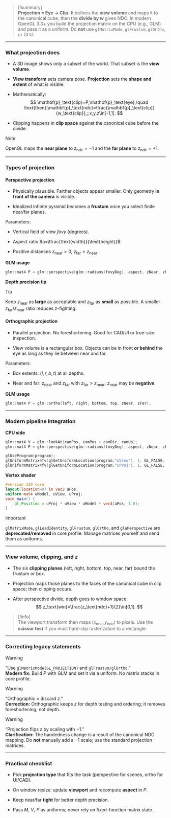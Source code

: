 > [!summary]  
> **Projection = Eye → Clip.** It defines the **view volume** and maps it to the canonical cube, then the **divide by $w$** gives NDC. In modern OpenGL 3.3+ you build the projection matrix on the CPU (e.g., GLM) and pass it as a uniform. Do **not** use `glMatrixMode`, `glFrustum`, `glOrtho`, or GLU.

---

### What projection does

- A 3D image shows only a subset of the world. That subset is the **view volume**.
    
- **View transform** sets camera pose. **Projection** sets the **shape and extent** of what is visible.
    
- Mathematically:  
    $$  
    \mathbf{p}_\text{clip}=P,\mathbf{p}_\text{eye},\quad  
    \text{then};\mathbf{p}_\text{ndc}=\frac{\mathbf{p}_\text{clip}}{w_\text{clip}},;;x,y,z\in[-1,1].  
    $$
    
- Clipping happens in **clip space** against the canonical cube before the divide.
    

> [!note]  
> OpenGL maps the **near plane** to $z_\text{ndc}=-1$ and the **far plane** to $z_\text{ndc}=+1$.

---

### Types of projection

#### Perspective projection

- Physically plausible. Farther objects appear smaller. Only geometry **in front of the camera** is visible.
    
- Idealized infinite pyramid becomes a **frustum** once you select finite near/far planes.
    

Parameters:

- Vertical field of view $fovy$ (degrees).
    
- Aspect ratio $a=\tfrac{\text{width}}{\text{height}}$.
    
- Positive distances $z_\text{near}>0$, $z_\text{far}>z_\text{near}$.
    

**GLM usage**

```cpp
glm::mat4 P = glm::perspective(glm::radians(fovyDeg), aspect, zNear, zFar);
```

**Depth precision tip**

> [!tip]  
> Keep $z_\text{near}$ as **large** as acceptable and $z_\text{far}$ as **small** as possible. A smaller $z_\text{far}/z_\text{near}$ ratio reduces z-fighting.

#### Orthographic projection

- Parallel projection. No foreshortening. Good for CAD/UI or true-size inspection.
    
- View volume is a rectangular box. Objects can be in front **or behind** the eye as long as they lie between near and far.
    

Parameters:

- Box extents: $(l,r,b,t)$ at all depths.
    
- Near and far: $z_\text{near}$ and $z_\text{far}$ with $z_\text{far}>z_\text{near}$; $z_\text{near}$ may be **negative**.
    

**GLM usage**

```cpp
glm::mat4 P = glm::ortho(left, right, bottom, top, zNear, zFar);
```

---

### Modern pipeline integration

**CPU side**

```cpp
glm::mat4 V = glm::lookAt(camPos, camPos + camDir, camUp);
glm::mat4 P = glm::perspective(glm::radians(fovyDeg), aspect, zNear, zFar);

glUseProgram(program);
glUniformMatrix4fv(glGetUniformLocation(program,"uView"), 1, GL_FALSE, glm::value_ptr(V));
glUniformMatrix4fv(glGetUniformLocation(program,"uProj"), 1, GL_FALSE, glm::value_ptr(P));
```

**Vertex shader**

```glsl
#version 330 core
layout(location=0) in vec3 aPos;
uniform mat4 uModel, uView, uProj;
void main() {
    gl_Position = uProj * uView * uModel * vec4(aPos, 1.0);
}
```

> [!important]  
> `glMatrixMode`, `glLoadIdentity`, `glFrustum`, `glOrtho`, and `gluPerspective` are **deprecated/removed** in core profile. Manage matrices yourself and send them as uniforms.

---

### View volume, clipping, and $z$

- The six **clipping planes** (left, right, bottom, top, near, far) bound the frustum or box.
    
- Projection maps those planes to the faces of the canonical cube in clip space; then clipping occurs.
    
- After perspective divide, depth goes to window space:  
    $$  
    z_\text{win}=\frac{z_\text{ndc}+1}{2}\in[0,1].  
    $$
    

> [!info]  
> The viewport transform then maps $(x_\text{ndc},y_\text{ndc})$ to pixels. Use the **scissor test** if you must hard-clip rasterization to a rectangle.

---

### Correcting legacy statements

> [!warning]  
> “Use `glMatrixMode(GL_PROJECTION)` and `glFrustum/glOrtho`.”  
> **Modern fix:** Build $P$ with GLM and set it via a uniform. No matrix stacks in core profile.

> [!warning]  
> “Orthographic = discard $z$.”  
> **Correction:** Orthographic keeps $z$ for depth testing and ordering; it removes foreshortening, not depth.

> [!warning]  
> “Projection flips $z$ by scaling with $-1$.”  
> **Clarification:** The handedness change is a result of the canonical NDC mapping. Do **not** manually add a $-1$ scale; use the standard projection matrices.

---

### Practical checklist

- Pick **projection type** that fits the task (perspective for scenes, ortho for UI/CAD).
    
- On window resize: update **viewport** and recompute **aspect** in $P$.
    
- Keep near/far **tight** for better depth precision.
    
- Pass $M$, $V$, $P$ as uniforms; never rely on fixed-function matrix state.